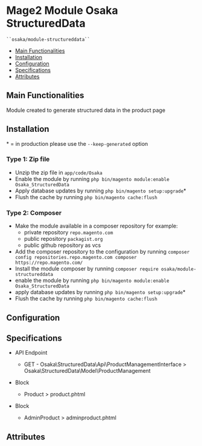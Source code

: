 # Mage2 Module Osaka StructuredData

    ``osaka/module-structureddata``

 - [Main Functionalities](#markdown-header-main-functionalities)
 - [Installation](#markdown-header-installation)
 - [Configuration](#markdown-header-configuration)
 - [Specifications](#markdown-header-specifications)
 - [Attributes](#markdown-header-attributes)


## Main Functionalities
Module created to generate structured data in the product page

## Installation
\* = in production please use the `--keep-generated` option

### Type 1: Zip file

 - Unzip the zip file in `app/code/Osaka`
 - Enable the module by running `php bin/magento module:enable Osaka_StructuredData`
 - Apply database updates by running `php bin/magento setup:upgrade`\*
 - Flush the cache by running `php bin/magento cache:flush`

### Type 2: Composer

 - Make the module available in a composer repository for example:
    - private repository `repo.magento.com`
    - public repository `packagist.org`
    - public github repository as vcs
 - Add the composer repository to the configuration by running `composer config repositories.repo.magento.com composer https://repo.magento.com/`
 - Install the module composer by running `composer require osaka/module-structureddata`
 - enable the module by running `php bin/magento module:enable Osaka_StructuredData`
 - apply database updates by running `php bin/magento setup:upgrade`\*
 - Flush the cache by running `php bin/magento cache:flush`


## Configuration




## Specifications

 - API Endpoint
	- GET - Osaka\StructuredData\Api\ProductManagementInterface > Osaka\StructuredData\Model\ProductManagement

 - Block
	- Product > product.phtml

 - Block
	- AdminProduct > adminproduct.phtml


## Attributes



